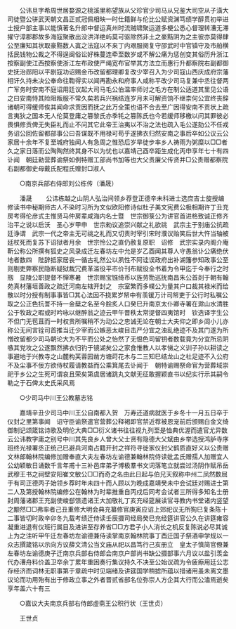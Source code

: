 <!-- { "loadSidebar": true } -->
　　公讳旦字希周世居婺源之桃溪里称望族从父珍官少司马从兄鉴大司空从子潢大司徒暨公骈武天朝文昌正贰冠佩相映一时仕籍鲜与伦比公赋资渊笃绩学醇贯初举进士授户部主事以能慎著名升郎中督运真州时流贼啸聚运道多梗公悉心督理转漕无滞擢守漳郡郡故多海寇聚散出没洪洋绝屿莫可驱除然非土之豪黠阴为之主彼亦莫得肆公至廉知其状取豪黠数人寘之法寇以不来丁内艰服阕复守邵武时中官镇守及市舶横括民钱物公裁之不得逞闽俗讼好株蔓连牵至数岁或不解公痛为惩创变其俗历升浙江按察副使江西按察使浙江左布政使严绳宽布官举其方法立而惠行升都察院右副都御史抚治郧阳以平剧寇功诏赐金币改留都理卿复改少宰召入为少司寇山西庆成府宗藩相讦久持未决公奉命往鞫得实以闻再勘永和府事人咸称平改少司马复兼中丞往督两广军务时安南不庭诏用廷议起大司马毛公伯温率师讨之毛方在制公适道其里见公语之曰安南恃其险阻叛服不常久矣若兵兴祸结连岁月未可解资饷不继柰何公宜终丧辞诸朝可得缓师俟其闻命求贡因而抚之此万全策也语不合去至广因得安南不贡状上疏言夷狄之国本无人伦莫登庸之篡黎氏亦季牦之篡陈氏也今若缓师移檄以问其罪彼必畏惧修贡俾无失臣礼而止不问其它此帝王治夷以不治之法也疏入毛公遂劾公不任戎务诏公回佐留都部事公曰吾谋既不用禄可苟乎遂拂衣归然安南之事后卒如公议云公家居十余年不复至城府独闻人有急周之惟恐后岁旱徒步率乡人祷雨为粥糜以□□者久之家日落而公陶陶然终其身不以为忧也以嘉靖己酉卒距生成化丙申享年七十有四讣闻　朝廷勑营葬谕祭如例特赠工部尚书加等也大父贵廉父传贤并□公贵赠都察院右副都御史母戴氏配程氏赠封□淑人 

　　○南京兵部右侍郎刘公栋传（潘晟） 

　　潘晟 
　　公讳栋越之山阴人弘治间领乡荐登正德辛未科进士选庶吉士旋授编修读书中秘期师古人不染时习所为文似欧阳修诗似杜子美文宪费公极相期许丁丑充房考得伦彦式主惟贤马仲房辈咸海内名士暨　世宗御箓公为讲官首进格致诚正修齐治平之说以启沃　圣心岁甲申　世宗勑议追崇兴献之礼欲祧　武宗主于别庙公抗疏廷诤谓　武宗一代之帝主无可祧之礼而又切责时宰引宋时濮议贻笑后世大忤当轴被廷杖死而复苏下诏狱者月余　世宗怜公之直仍赦复原职　诏修　武宗实录内阁介庵靳公称公所撰有狐史之风录成迁左春坊左中允是岁乙酉闻其尊人守愚翁讣公痛绝伏地者数四　陛辞抵家居丧一循古礼然公以夙性不阿诖误政府出补湖籓参知政事公至则剔吏弊察民隐断疑狱裁冗费革滥役平市价刊布赋役全书着为令甲迄于今奉行之时剏　显陵公职提督不惮寒暑　世宗赐宝镪绮币以旌劳勚巡抚南昌朱公首剡于朝有翰苑真材藩垣善政之疏迁河南左辖开封之　宗室繁而多幞公为量其户口裁其禄米而给散以时分授有制事事皆□其心法因不挠累岁帑中有羡锾万计司帑吏于公行时私嘱公取之公正色抗詈不持一金蘖之名至今脍炙人口癸巳升南京太仆卿寺署在滁山水清胜公于牧政之暇或时吟咏以继醉翁之迹云甲午晋秩太常提督四夷馆时　钦选译字生公不但门无苞苴而一时权贵所嘱稍不为动公之忠诚无论在朝士大夫仰之即乡闾小儿亦称公无间言铨司首推当迁少宰而公嫉恶太峻目击严分宜之浊乱绝迹不及其门遂为所憎改留都少司马朝论大为不平而公处之怡然了无愠色司留钥者数载竟为分宜所忌阴嗾其党攻之公遂飘然拂衣归钓于镜湖矣公之家食惟教人以孝悌之义训子孙以耕读之事避地于兴教寺之山麓构芙蓉园凿方塘莳花木与二三知巳结龙山之社足迹不入公府不及尘事不佞方欲侍杖履请教益而公乘箕尾去讣闻于　朝特谕赐祭命官为营葬域崇祀于乡公之生死可谓哀且荣矣第虞居诸跳丸文献无征敢握颖直书以纪实行示其嗣令勒之于石俾太史氏采风焉 

　　○少司马中川王公教墓志铭 

　　嘉靖辛丑少司马中川王公自南都入贺　万寿还道病就医于乡冬十一月五日卒于仪封之里第事闻　诏守臣谕祭遣官营葬公释褐即官禁近荐被恩宠前后颁赐白金文绮　御制记颂箴铭诗歌及明伦大典□□衍义诸书往往视九列至是恤典优渥而遣官尤异数云公讳教字庸之别号中川其先良乡人曾大父士贤有隐德大父斌由乡举选授鸿胪寺序班终光禄署丞正统己巳避兵河南占籍开封之祥符寻徙家仪封父鹤质直好义以公贵赠文林郎翰林院编修加赠奉直大夫左春坊左谕德兼翰林院侍读妣孟氏赠孺人加赠宜人公幼颖敏日诵数千言年甫十三补邑庠弟子博极羣书文词落笔立就尝过汤阴作赋吊岳武穆王书之祠壁安阳崔文敏公□□而奇之名由此日起与伯兄天叙称中州二凤然数屈于有司正德丙子始领乡荐时年未四十而人顾以为晚成嘉靖癸未中会试廷对赐进士第二人及第授翰林院编修公在翰林为时辈推重自丙戍后同考会试者三所得多知名士册封周藩诸郡王充副使峻郄馈遗诸王大加敬礼丁亥充经筵展读官寻教内书堂诸内竖望之颙然□□弗率者己丑重修大明会典充纂修官庚寅应诏上郊祀议无所狥巳复条陈十二事皆切时政辛卯冬九载考绩迁侍读壬辰摄司经局癸巳充经筵讲官公久在讲筵雍容凝重进退有仪班行属目及进讲至存养省□□方君子小人消长之机反复陈说必尽其诚　上为之注听甲午迁左春坊左谕德兼侍读掌南京翰林院事丁酉迁国子祭酒申学规以一众志撰箴铭以示向方议薛文清公当文庙从祀以昌笃行己亥册立　皇太子慎简官僚兼左春坊左谕德庚子迁南京兵部右侍郎会南京户部尚书缺公摄部事六月议以盐引羡金代办漕舟料价盖卫卒余丁累年重困奏行集议持久不决至公始议疏为令疲瘵用廷公志存经济而词林无职事第于章疏中时见端绪及讲筵国学稍摅所蕴以措诸用虽未离文墨议论而功用殆有出于修政立事之外者晋贰省部名位弥崇人方企其大行而公溘焉逝矣享年盖六十有三 

　　○嘉议大夫南京兵部右侍郎虚斋王公积行状（王世贞） 

　　王世贞 
